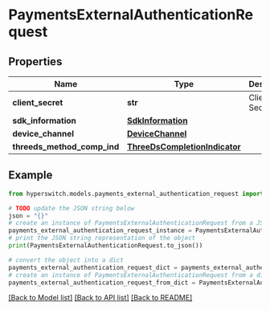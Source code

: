 # PaymentsExternalAuthenticationRequest


## Properties

Name | Type | Description | Notes
------------ | ------------- | ------------- | -------------
**client_secret** | **str** | Client Secret | 
**sdk_information** | [**SdkInformation**](SdkInformation.md) |  | [optional] 
**device_channel** | [**DeviceChannel**](DeviceChannel.md) |  | 
**threeds_method_comp_ind** | [**ThreeDsCompletionIndicator**](ThreeDsCompletionIndicator.md) |  | 

## Example

```python
from hyperswitch.models.payments_external_authentication_request import PaymentsExternalAuthenticationRequest

# TODO update the JSON string below
json = "{}"
# create an instance of PaymentsExternalAuthenticationRequest from a JSON string
payments_external_authentication_request_instance = PaymentsExternalAuthenticationRequest.from_json(json)
# print the JSON string representation of the object
print(PaymentsExternalAuthenticationRequest.to_json())

# convert the object into a dict
payments_external_authentication_request_dict = payments_external_authentication_request_instance.to_dict()
# create an instance of PaymentsExternalAuthenticationRequest from a dict
payments_external_authentication_request_from_dict = PaymentsExternalAuthenticationRequest.from_dict(payments_external_authentication_request_dict)
```
[[Back to Model list]](../README.md#documentation-for-models) [[Back to API list]](../README.md#documentation-for-api-endpoints) [[Back to README]](../README.md)


